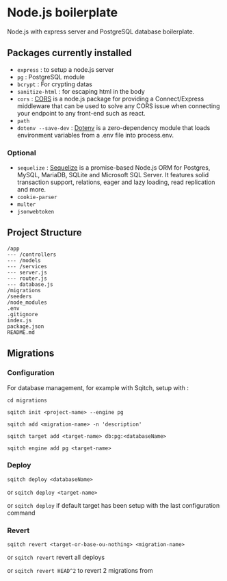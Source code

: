 # Node.js boilerplate
Node.js with express server and PostgreSQL database boilerplate.

## Packages currently installed

- `express` : to setup a node.js server
- `pg` : PostgreSQL module
- `bcrypt` : For crypting datas
- `sanitize-html` : for escaping html in the body
- `cors` :
[CORS](https://www.npmjs.com/package/cors) is a node.js package for providing a Connect/Express middleware that can be used to solve any CORS issue when connecting your endpoint to any front-end such as react.
- `path` 
- `dotenv --save-dev` :
[Dotenv](https://www.npmjs.com/package/dotenv) is a zero-dependency module that loads environment variables from a .env file into process.env.

### Optional
- `sequelize` :
[Sequelize](https://sequelize.org/) is a promise-based Node.js ORM for Postgres, MySQL, MariaDB, SQLite and Microsoft SQL Server. It features solid transaction support, relations, eager and lazy loading, read replication and more.
- `cookie-parser`
- `multer`
- `jsonwebtoken`

## Project Structure
```
/app
--- /controllers
--- /models
--- /services
--- server.js
--- router.js
--- database.js
/migrations
/seeders
/node_modules
.env
.gitignore
index.js
package.json
README.md
```

## Migrations

### Configuration
For database management, for example with Sqitch, setup with :

`cd migrations`

`sqitch init <project-name> --engine pg`

`sqitch add <migration-name> -n 'description'`

`sqitch target add <target-name> db:pg:<databaseName>`

`sqitch engine add pg <target-name>`

### Deploy
`sqitch deploy <databaseName>`

or `sqitch deploy <target-name>`

or `sqitch deploy` if default target has been setup with the last configuration command

### Revert

`sqitch revert <target-or-base-ou-nothing> <migration-name>`

or `sqitch revert` revert all deploys

or `sqitch revert HEAD^2` to revert 2 migrations from